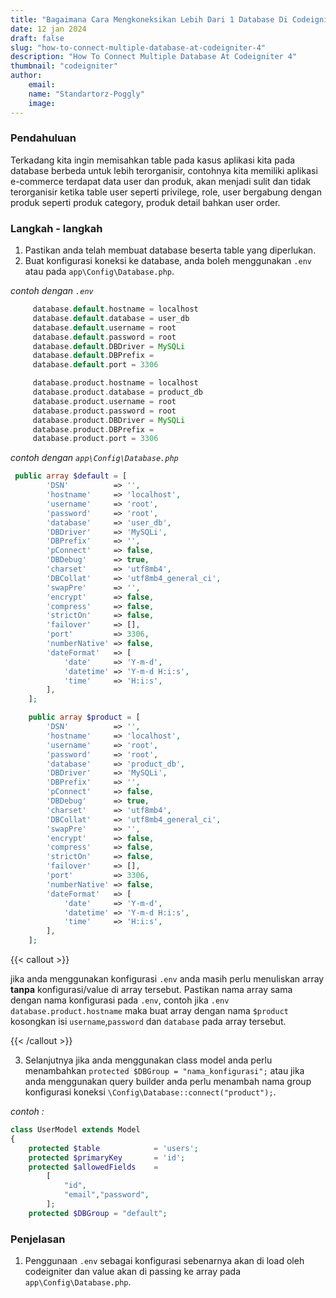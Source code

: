 ```yaml
---
title: "Bagaimana Cara Mengkoneksikan Lebih Dari 1 Database Di Codeigniter 4"
date: 12 jan 2024
draft: false
slug: "how-to-connect-multiple-database-at-codeigniter-4"
description: "How To Connect Multiple Database At Codeigniter 4"
thumbnail: "codeigniter"
author:
    email:
    name: "Standartorz-Poggly"
    image:
---
```


### Pendahuluan

Terkadang kita ingin memisahkan table pada kasus aplikasi kita pada database
berbeda untuk lebih terorganisir, contohnya kita memiliki aplikasi e-commerce 
terdapat data user dan produk, akan menjadi sulit dan tidak terorganisir 
ketika table user seperti privilege, role, user bergabung dengan produk seperti
produk category, produk detail bahkan user order. 

### Langkah - langkah
1. Pastikan anda telah membuat database beserta table yang diperlukan.
2. Buat konfigurasi koneksi ke database, anda boleh menggunakan `.env` 
atau pada `app\Config\Database.php`.

_contoh dengan `.env`_

```php
     database.default.hostname = localhost
     database.default.database = user_db
     database.default.username = root
     database.default.password = root
     database.default.DBDriver = MySQLi
     database.default.DBPrefix =
     database.default.port = 3306

     database.product.hostname = localhost
     database.product.database = product_db
     database.product.username = root
     database.product.password = root
     database.product.DBDriver = MySQLi
     database.product.DBPrefix =
     database.product.port = 3306
```


_contoh dengan  `app\Config\Database.php`_

```php
 public array $default = [
        'DSN'          => '',
        'hostname'     => 'localhost',
        'username'     => 'root',
        'password'     => 'root',
        'database'     => 'user_db',
        'DBDriver'     => 'MySQLi',
        'DBPrefix'     => '',
        'pConnect'     => false,
        'DBDebug'      => true,
        'charset'      => 'utf8mb4',
        'DBCollat'     => 'utf8mb4_general_ci',
        'swapPre'      => '',
        'encrypt'      => false,
        'compress'     => false,
        'strictOn'     => false,
        'failover'     => [],
        'port'         => 3306,
        'numberNative' => false,
        'dateFormat'   => [
            'date'     => 'Y-m-d',
            'datetime' => 'Y-m-d H:i:s',
            'time'     => 'H:i:s',
        ],
    ];

    public array $product = [
        'DSN'          => '',
        'hostname'     => 'localhost',
        'username'     => 'root',
        'password'     => 'root',
        'database'     => 'product_db',
        'DBDriver'     => 'MySQLi',
        'DBPrefix'     => '',
        'pConnect'     => false,
        'DBDebug'      => true,
        'charset'      => 'utf8mb4',
        'DBCollat'     => 'utf8mb4_general_ci',
        'swapPre'      => '',
        'encrypt'      => false,
        'compress'     => false,
        'strictOn'     => false,
        'failover'     => [],
        'port'         => 3306,
        'numberNative' => false,
        'dateFormat'   => [
            'date'     => 'Y-m-d',
            'datetime' => 'Y-m-d H:i:s',
            'time'     => 'H:i:s',
        ],
    ];
```


{{< callout >}}

jika anda menggunakan konfigurasi `.env` anda masih
perlu menuliskan array **tanpa** konfigurasi/value di array tersebut.
Pastikan nama array sama dengan nama konfigurasi pada `.env`, contoh
jika `.env` `database.product.hostname` maka buat array dengan nama `$product`
kosongkan isi `username`,`password` dan `database` pada array tersebut.

{{< /callout >}}

3. Selanjutnya jika anda menggunakan class model anda perlu menambahkan `protected $DBGroup = "nama_konfigurasi";`
atau jika anda menggunakan query builder anda perlu menambah nama group konfigurasi koneksi `\Config\Database::connect("product");`.

_contoh :_

```php
class UserModel extends Model 
{
    protected $table            = 'users';
    protected $primaryKey       = 'id';
    protected $allowedFields    =
        [
            "id",
            "email","password",
        ];
    protected $DBGroup = "default";
```

### Penjelasan
1. Penggunaan `.env`  sebagai konfigurasi sebenarnya akan di load
oleh codeigniter dan value akan di passing ke array pada `app\Config\Database.php`.
